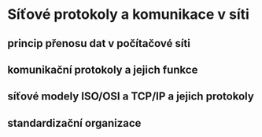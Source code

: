 # Síťové protokoly a komunikace v síti

## princip přenosu dat v počítačové síti



## komunikační protokoly a jejich funkce



## síťové modely ISO/OSI a TCP/IP a jejich protokoly



## standardizační organizace

